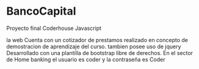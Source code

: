 # BancoCapital
Proyecto final Coderhouse Javascript

la web Cuenta con un cotizador de prestamos realizado en concepto de demostracion de aprendizaje del curso.
tambien posee uso de jquery
Desarrollado con una plantilla de bootstrap libre de derechos.
En el sector de Home banking el usuario es coder y la contraseña es Coder
